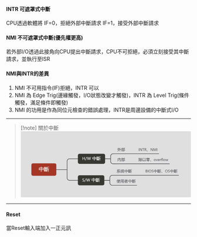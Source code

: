 #### INTR 可遮罩式中斷
CPU透過軟體將
IF=0，拒絕外部中斷請求
IF=1，接受外部中斷請求

#### NMI 不可遮罩式中斷(優先權更高)
若外部I/O透過此接角向CPU提出中斷請求，CPU不可拒絕，必須立刻接受其中斷請求，並執行至ISR

#### NMI與INTR的差異
1. NMI 不可用指令(IF)拒絕，INTR 可以
2. NMI 為 Edge Trig(邊緣觸發，I/O狀態改變才觸發)，INTR 為 Level Trig(條件觸發，滿足條件即觸發)
3. NMI 的功用是作為同位元檢查的錯誤處理，INTR是周邊設備的中斷式I/O

---
>[!note] 關於中斷
>![image.png](https://raw.githubusercontent.com/Ash0645/image_remote/main/202305121100767.png?token=AZUUVIYZ3LXOSF6P355YOWLELWV7K)

---
#### Reset
當Reset輸入端加入一正元訊
